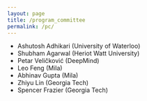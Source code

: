 ```yaml
---
layout: page
title: /program_committee
permalink: /pc/
---
```


* Ashutosh Adhikari (University of Waterloo)
* Shubham Agarwal (Heriot Watt University)
* Petar Veličković (DeepMind)
* Leo Feng (Mila)
* Abhinav Gupta (Mila)
* Zhiyu Lin (Georgia Tech)
* Spencer Frazier (Georgia Tech)



